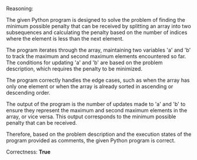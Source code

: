 Reasoning:

The given Python program is designed to solve the problem of finding the minimum possible penalty that can be received by splitting an array into two subsequences and calculating the penalty based on the number of indices where the element is less than the next element.

The program iterates through the array, maintaining two variables 'a' and 'b' to track the maximum and second maximum elements encountered so far. The conditions for updating 'a' and 'b' are based on the problem description, which requires the penalty to be minimized.

The program correctly handles the edge cases, such as when the array has only one element or when the array is already sorted in ascending or descending order.

The output of the program is the number of updates made to 'a' and 'b' to ensure they represent the maximum and second maximum elements in the array, or vice versa. This output corresponds to the minimum possible penalty that can be received.

Therefore, based on the problem description and the execution states of the program provided as comments, the given Python program is correct.

Correctness: **True**